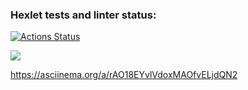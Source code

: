 ### Hexlet tests and linter status:
[![Actions Status](https://github.com/DanilDavletbayev/frontend-project-44/workflows/hexlet-check/badge.svg)](https://github.com/DanilDavletbayev/frontend-project-44/actions)

<a href="https://codeclimate.com/github/DanilDavletbayev/frontend-project-44/maintainability"><img src="https://api.codeclimate.com/v1/badges/61d232935ccf8643635c/maintainability" /></a>

https://asciinema.org/a/rAO18EYvlVdoxMAOfvELjdQN2